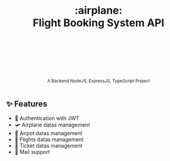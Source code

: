 <div align="center">
  <h1>
    <br/>
    <br/>
    :airplane:
    <br />
    Flight Booking System API
    <br />
    <br />
    <br />
    <br />
  </h1>
  <sup>
    <br />
    A Backend NodeJS, ExpressJS, TypeScript Project</em>
    <br />
    <br />
  </sup>
</div>

## ✨ Features

- 🔐 Authentication with JWT
- 🛩 Airplane datas management
- 🛃 Airpot datas management
- 🛫 Flights datas management
- 🎫 Ticket datas management
- 📧 Mail support
